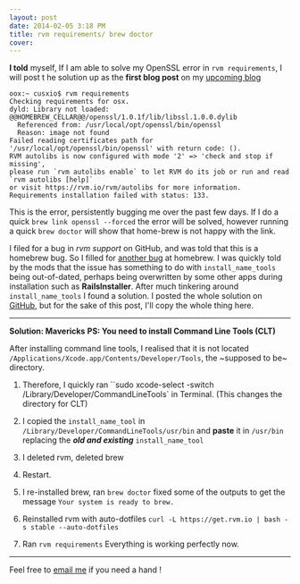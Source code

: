 ```yaml
---
layout: post
date: 2014-02-05 3:18 PM
title: rvm requirements/ brew doctor 
cover: 
---
```


**I told** myself, If I am able to solve my OpenSSL error in ``rvm requirements``, I will post t he solution up as the **first blog post** on my [upcoming blog](http://iam.cusx.io)


```
oox:~ cusxio$ rvm requirements
Checking requirements for osx.
dyld: Library not loaded: @@HOMEBREW_CELLAR@@/openssl/1.0.1f/lib/libssl.1.0.0.dylib
  Referenced from: /usr/local/opt/openssl/bin/openssl
  Reason: image not found
Failed reading certificates path for '/usr/local/opt/openssl/bin/openssl' with return code: ().
RVM autolibs is now configured with mode '2' => 'check and stop if missing',
please run `rvm autolibs enable` to let RVM do its job or run and read `rvm autolibs [help]`
or visit https://rvm.io/rvm/autolibs for more information.
Requirements installation failed with status: 133.
```

This is the error, persistently bugging me over the past few days. If I do a quick ``brew link openssl --forced`` the error will be solved, however running a quick ``brew doctor`` will show that home-brew is not happy with the link.

I filed for a bug in *rvm support* on GitHub, and was told that this is a homebrew bug. So I filled for [another bug](https://github.com/Homebrew/homebrew/issues/26367) at homebrew. I was quickly told by the mods that the issue has something to do with `install_name_tools` being out-of-dated, perhaps being overwritten by some other apps during installation such as **RailsInstaller**. After much tinkering around `install_name_tools` I found a solution. I posted the whole solution on [GitHub](http://github.com), but for the sake of this post, I'll copy the whole thing here.
___

**Solution: Mavericks**
**PS: You need to install Command Line Tools (CLT)**

After installing command line tools, I realised that it is not located ``/Applications/Xcode.app/Contents/Developer/Tools``, the ~supposed to be~ directory.

1) Therefore, I quickly ran ``sudo xcode-select -switch /Library/Developer/CommandLineTools` in Terminal. (This changes the directory for CLT)

2) I copied the ``install_name_tool`` in ``/Library/Developer/CommandLineTools/usr/bin`` and **paste** it in ``/usr/bin`` replacing the ***old and existing*** ``install_name_tool``

3) I deleted rvm, deleted brew

4) Restart.

5) I re-installed brew, ran ``brew doctor`` fixed some of the outputs to get the message ``Your system is ready to brew.``

6) Reinstalled rvm with auto-dotfiles ``curl -L https://get.rvm.io | bash -s stable --auto-dotfiles``

7) Ran ``rvm requirements`` Everything is working perfectly now. 

___

Feel free to [email me](cusxio@gmail.com) if you need a hand !


